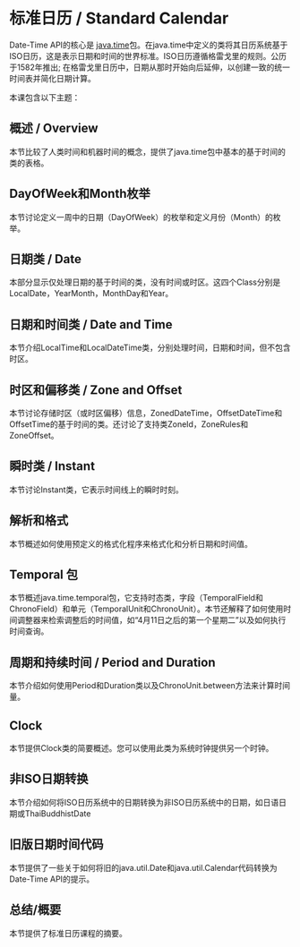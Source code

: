 # 标准日历 / Standard Calendar
Date-Time API的核心是 [java.time](https://docs.oracle.com/javase/8/docs/api/java/time/package-summary.html)包。在java.time中定义的类将其日历系统基于ISO日历，这是表示日期和时间的世界标准。ISO日历遵循格雷戈里的规则。公历于1582年推出; 在格雷戈里日历中，日期从那时开始向后延伸，以创建一致的统一时间表并简化日期计算。

本课包含以下主题：

## 概述 / Overview

本节比较了人类时间和机器时间的概念，提供了java.time包中基本的基于时间的类的表格。

## DayOfWeek和Month枚举

本节讨论定义一周中的日期（DayOfWeek）的枚举和定义月份（Month）的枚举。

## 日期类 / Date

本部分显示仅处理日期的基于时间的类，没有时间或时区。这四个Class分别是LocalDate，YearMonth，MonthDay和Year。

## 日期和时间类 / Date and Time

本节介绍LocalTime和LocalDateTime类，分别处理时间，日期和时间，但不包含时区。

## 时区和偏移类 / Zone and Offset

本节讨论存储时区（或时区偏移）信息，ZonedDateTime，OffsetDateTime和OffsetTime的基于时间的类。还讨论了支持类ZoneId，ZoneRules和ZoneOffset。

## 瞬时类 / Instant

本节讨论Instant类，它表示时间线上的瞬时时刻。

## 解析和格式

本节概述如何使用预定义的格式化程序来格式化和分析日期和时间值。

## Temporal 包

本节概述java.time.temporal包，它支持时态类，字段（TemporalField和ChronoField）和单元（TemporalUnit和ChronoUnit）。本节还解释了如何使用时间调整器来检索调整后的时间值，如“4月11日之后的第一个星期二”以及如何执行时间查询。

## 周期和持续时间 / Period and Duration

本节介绍如何使用Period和Duration类以及ChronoUnit.between方法来计算时间量。

## Clock

本节提供Clock类的简要概述。您可以使用此类为系统时钟提供另一个时钟。

## 非ISO日期转换

本节介绍如何将ISO日历系统中的日期转换为非ISO日历系统中的日期，如日语日期或ThaiBuddhistDate

## 旧版日期时间代码

本节提供了一些关于如何将旧的java.util.Date和java.util.Calendar代码转换为Date-Time API的提示。

## 总结/概要

本节提供了标准日历课程的摘要。